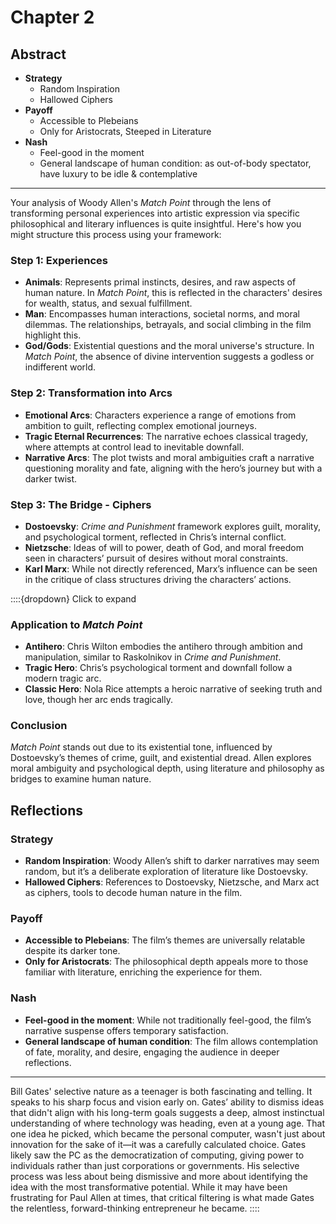 # Chapter 2

## Abstract

- **Strategy**
   - Random Inspiration
   - Hallowed Ciphers
- **Payoff**
   - Accessible to Plebeians
   - Only for Aristocrats, Steeped in Literature
- **Nash**
   - Feel-good in the moment
   - General landscape of human condition: as out-of-body spectator, have luxury to be idle & contemplative

---

Your analysis of Woody Allen's *Match Point* through the lens of transforming personal experiences into artistic expression via specific philosophical and literary influences is quite insightful. Here's how you might structure this process using your framework:

### Step 1: Experiences
- **Animals**: Represents primal instincts, desires, and raw aspects of human nature. In *Match Point*, this is reflected in the characters' desires for wealth, status, and sexual fulfillment.
- **Man**: Encompasses human interactions, societal norms, and moral dilemmas. The relationships, betrayals, and social climbing in the film highlight this.
- **God/Gods**: Existential questions and the moral universe's structure. In *Match Point*, the absence of divine intervention suggests a godless or indifferent world.

### Step 2: Transformation into Arcs
- **Emotional Arcs**: Characters experience a range of emotions from ambition to guilt, reflecting complex emotional journeys.
- **Tragic Eternal Recurrences**: The narrative echoes classical tragedy, where attempts at control lead to inevitable downfall.
- **Narrative Arcs**: The plot twists and moral ambiguities craft a narrative questioning morality and fate, aligning with the hero’s journey but with a darker twist.

### Step 3: The Bridge - Ciphers
- **Dostoevsky**: *Crime and Punishment* framework explores guilt, morality, and psychological torment, reflected in Chris’s internal conflict.
- **Nietzsche**: Ideas of will to power, death of God, and moral freedom seen in characters’ pursuit of desires without moral constraints.
- **Karl Marx**: While not directly referenced, Marx’s influence can be seen in the critique of class structures driving the characters’ actions.



::::{dropdown} Click to expand
### Application to *Match Point*
- **Antihero**: Chris Wilton embodies the antihero through ambition and manipulation, similar to Raskolnikov in *Crime and Punishment*.
- **Tragic Hero**: Chris’s psychological torment and downfall follow a modern tragic arc.
- **Classic Hero**: Nola Rice attempts a heroic narrative of seeking truth and love, though her arc ends tragically.

### Conclusion
*Match Point* stands out due to its existential tone, influenced by Dostoevsky’s themes of crime, guilt, and existential dread. Allen explores moral ambiguity and psychological depth, using literature and philosophy as bridges to examine human nature.

## Reflections

### Strategy
- **Random Inspiration**: Woody Allen’s shift to darker narratives may seem random, but it’s a deliberate exploration of literature like Dostoevsky.
- **Hallowed Ciphers**: References to Dostoevsky, Nietzsche, and Marx act as ciphers, tools to decode human nature in the film.

### Payoff
- **Accessible to Plebeians**: The film’s themes are universally relatable despite its darker tone.
- **Only for Aristocrats**: The philosophical depth appeals more to those familiar with literature, enriching the experience for them.

### Nash
- **Feel-good in the moment**: While not traditionally feel-good, the film’s narrative suspense offers temporary satisfaction.
- **General landscape of human condition**: The film allows contemplation of fate, morality, and desire, engaging the audience in deeper reflections.

---

Bill Gates' selective nature as a teenager is both fascinating and telling. It speaks to his sharp focus and vision early on. Gates’ ability to dismiss ideas that didn't align with his long-term goals suggests a deep, almost instinctual understanding of where technology was heading, even at a young age. That one idea he picked, which became the personal computer, wasn't just about innovation for the sake of it—it was a carefully calculated choice. Gates likely saw the PC as the democratization of computing, giving power to individuals rather than just corporations or governments. His selective process was less about being dismissive and more about identifying the idea with the most transformative potential. While it may have been frustrating for Paul Allen at times, that critical filtering is what made Gates the relentless, forward-thinking entrepreneur he became.
::::
